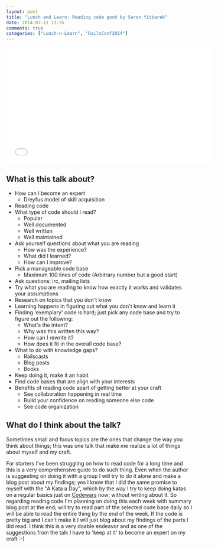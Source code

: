 ```yaml
---
layout: post
title: "Lunch and Learn: Reading code good by Saron Yitbarek"
date: 2014-07-11 11:35
comments: true
categories: ["Lunch-n-Learn", "RailsConf2014"]
---
```


<iframe width="560" height="315" src="//www.youtube.com/embed/mW_xKGUKLpk" frameborder="0" allowfullscreen></iframe>

## What is this talk about?

* How can I become an expert
  * Dreyfus model of skill acquisition
* Reading code 
* What type of code should I read?
  * Popular 
  * Well documented 
  * Well written 
  * Well maintained 
* Ask yourself questions about what you are reading
  * How was the experience?
  * What did I learned?
  * How can I improve?
* Pick a manageable code base
  * Maximum 100 lines of code (Arbitrary number but a good start)
* Ask questions: irc, mailing lists
* Try what you are reading to know how exactly it works and validates your
  assumptions
* Research on topics that you don't know 
* Learning happens in figuring out what you don't know and learn it 
* Finding 'exemplary' code is hard; just pick any code base and try to figure
  out the following: 
  * What's the intent?
  * Why was this written this way?
  * How can I rewrite it?
  * How does it fit in the overall code base?
* What to do with knowledge gaps?
  * Railscasts
  * Blog posts
  * Books
* Keep doing it, make it an habit
* Find code bases that are align with your interests
* Benefits of reading code apart of getting better at your craft
  * See collaboration happening in real time 
  * Build your confidence on reading someone else code 
  * See code organization

## What do I think about the talk?

Sometimes small and focus topics are the ones that change the way you think
about things; this was one talk that make me realize a lot of things about
myself and my craft. 

For starters I've been struggling on how to read code for
a long time and this is a very comprehensive guide to do such thing. Even
when the author is suggesting on doing it with a group I will try to do it
alone and make a blog post about my findings; yes I know that I did the same
promise to myself with the "A Kata a Day", which by the way I try to keep doing katas
on a regular basics just on [Codewars](http://www.codewars.com) now; without
writing about it. So regarding reading code I'm planning on doing this each
week with summary blog post at the end; will try to read part of the selected code base 
daily so I will be able to read the entire thing by the end of the week. If the
code is pretty big and I can't make it I will just blog about my findings of
the parts I did read. I think this is a very doable endeavor and as one of the
suggestions from the talk I have to 'keep at it' to become an expert on my
craft :-)
